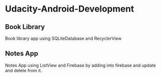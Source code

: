 # Udacity-Android-Development
## Book Library

Book library app using SQLiteDatabase and RecyclerView

## Notes App

Notes App using ListView and Firebase by adding into firebase and update and delete from it.
